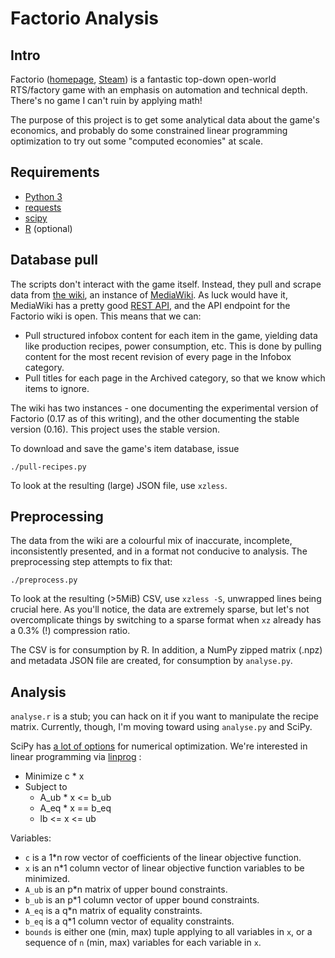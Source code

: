 # Factorio Analysis

## Intro

Factorio
([homepage](https://factorio.com),
[Steam](https://store.steampowered.com/app/427520))
is a fantastic top-down open-world RTS/factory game with an emphasis on 
automation and technical depth. There's no game I can't ruin by applying math! 

The purpose of this project is to get some analytical data about the game's
economics, and probably do some constrained linear programming optimization to
try out some "computed economies" at scale.

## Requirements

- [Python 3](https://python.org)
- [requests](https://python-requests.org)
- [scipy](https://scipy.org)
- [R](https://r-project.org) (optional)

## Database pull

The scripts don't interact with the game itself. Instead, they pull and scrape
data from 
[the wiki](https://wiki.factorio.com), 
an instance of
[MediaWiki](https://mediawiki.org). 
As luck would have it, MediaWiki has a pretty good
[REST API](https://www.mediawiki.org/wiki/API:Main_page),
and the API endpoint for the Factorio wiki is open. This means that we can:

- Pull structured infobox content for each item in the game, yielding data like
  production recipes, power consumption, etc. This is done by pulling content
  for the most recent revision of every page in the Infobox category.
- Pull titles for each page in the Archived category, so that we know which
  items to ignore.

The wiki has two instances - one documenting the experimental version of
Factorio (0.17 as of this writing), and the other documenting the stable version
(0.16). This project uses the stable version.

To download and save the game's item database, issue

    ./pull-recipes.py

To look at the resulting (large) JSON file, use `xzless`.
    
## Preprocessing

The data from the wiki are a colourful mix of inaccurate, incomplete,
inconsistently presented, and in a format not conducive to analysis. The
preprocessing step attempts to fix that:

    ./preprocess.py
    
To look at the resulting (>5MiB) CSV, use `xzless -S`, unwrapped lines being
crucial here. As you'll notice, the data are extremely sparse, but let's not
overcomplicate things by switching to a sparse format when `xz` already has a
0.3% (!) compression ratio.

The CSV is for consumption by R. In addition, a NumPy zipped matrix (.npz) and
metadata JSON file are created, for consumption by `analyse.py`.

## Analysis

`analyse.r` is a stub; you can hack on it if you want to manipulate the recipe
matrix. Currently, though, I'm moving toward using `analyse.py` and SciPy.

SciPy has
[a lot of options](https://docs.scipy.org/doc/scipy/reference/optimize.html)
for numerical optimization. We're interested in linear programming via
[linprog](https://docs.scipy.org/doc/scipy/reference/generated/scipy.optimize.linprog.html)
:

- Minimize c * x
- Subject to
    - A_ub * x <= b_ub
    - A_eq * x == b_eq
    - lb <= x <= ub

Variables:

- `c` is a 1*n row vector of coefficients of the linear objective function.
- `x` is an n*1 column vector of linear objective function variables to be 
  minimized. 
- `A_ub` is an p*n matrix of upper bound constraints.
- `b_ub` is an p*1 column vector of upper bound constraints.
- `A_eq` is a q*n matrix of equality constraints.
- `b_eq` is a q*1 column vector of equality constraints.
- `bounds` is either one (min, max) tuple applying to all variables in `x`, or a
  sequence of `n` (min, max) variables for each variable in `x`.
